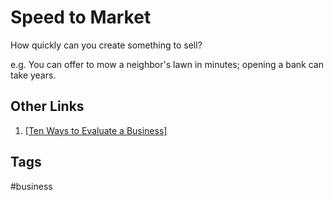 # Speed to Market 

How quickly can you create something to sell?  

e.g. You can offer to mow a neighbor's lawn in minutes; opening a bank can take years.  

## Other Links
1. [\[Ten Ways to Evaluate a Business\]](../202203182053)

## Tags
#business
